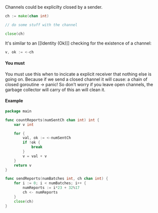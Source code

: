 Channels could be explicilty closed by a sender.
```go
ch := make(chan int)

// do some stuff with the channel

close(ch)
```
It's similar to an [[Identity (Ok)]] checking for the existence of a channel:
```go
v, ok := <-ch
```

#### You must
You must use this when to incicate a explicit receiver that nothing else is going on. Because if we send a closed channel it will cause:
	a chain of closed goroutine -> panic!
So don't worry if you leave open channels, the garbage collector will carry of this an will clean it.

#### Example
```go
package main

func countReports(numSentCh chan int) int {
    var v int

    for {
        val, ok := <-numSentCh
        if !ok {
            break
        }
        v = val + v
    }
    return v
}

func sendReports(numBatches int, ch chan int) {
    for i := 0; i < numBatches; i++ {
        numReports := i*23 + 32%17
        ch <- numReports
    }
    close(ch)
}
```